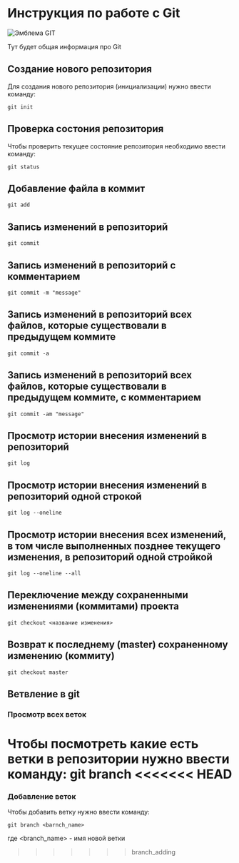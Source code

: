 # Инструкция по работе с Git

![Эмблема GIT](git.jpg)

Тут будет общая информация про Git

## Создание нового репозитория

Для создания нового репозитория (инициализации) нужно ввести команду:

    git init

## Проверка состония репозитория

Чтобы проверить текущее состояние репозитория необходимо ввести команду:

    git status

## Добавление файла в коммит

    git add

## Запись изменений в репозиторий

    git commit

## Запись изменений в репозиторий с комментарием

    git commit -m "message"

## Запись изменений в репозиторий всех файлов, которые существовали в предыдущем коммите

    git commit -a

## Запись изменений в репозиторий всех файлов, которые существовали в предыдущем коммите, с комментарием

    git commit -am "message"

## Просмотр истории внесения изменений в репозиторий

    git log

## Просмотр истории внесения изменений в репозиторий одной строкой

    git log --oneline

## Просмотр истории внесения **всех** изменений, в том числе выполненных позднее текущего изменения, в репозиторий одной стройкой

    git log --oneline --all

## Переключение между сохраненными изменениями (коммитами) проекта

    git checkout <название изменения>

## Возврат к последнему (master) сохраненному изменению (коммиту)

    git checkout master

## Ветвление в git

### Просмотр всех веток

Чтобы посмотреть какие есть ветки в репозитории нужно ввести команду:
    git branch
<<<<<<< HEAD
=======

### Добавление веток

Чтобы добавить ветку нужно ввести команду:

    git branch <barnch_name>

где <branch_name> - имя новой ветки
>>>>>>> branch_adding
